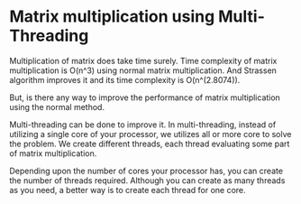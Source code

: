 # Matrix multiplication using Multi-Threading
Multiplication of matrix does take time surely. Time complexity of matrix multiplication is O(n^3) using normal matrix multiplication. And Strassen algorithm improves it and its time complexity is O(n^(2.8074)).

But, is there any way to improve the performance of matrix multiplication using the normal method. 

Multi-threading can be done to improve it. In multi-threading, instead of utilizing a single core of your processor, we utilizes all or more core to solve the problem.
We create different threads, each thread evaluating some part of matrix multiplication. 

Depending upon the number of cores your processor has, you can create the number of threads required. Although you can create as many threads as you need, a better way is to create each thread for one core.
